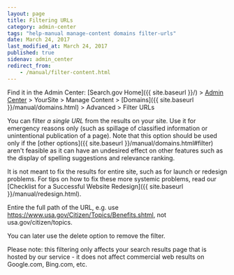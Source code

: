 ```yaml
---
layout: page
title: Filtering URLs
category: admin-center
tags: "help-manual manage-content domains filter-urls"
date: March 24, 2017
last_modified_at: March 24, 2017
published: true
sidenav: admin_center
redirect_from:
    - /manual/filter-content.html
---
```


Find it in the Admin Center: [Search.gov Home]({{ site.baseurl }}/) > [Admin Center](https://search.usa.gov/sites/) > YourSite > Manage Content > [Domains]({{ site.baseurl }}/manual/domains.html) > Advanced > Filter URLs

You can filter *a single URL* from the results on your site. Use it for emergency reasons only (such as spillage of classified information or unintentional publication of a page). Note that this option should be used only if the [other options]({{ site.baseurl }}/manual/domains.html#filter) aren't feasible as it can have an undesired effect on other features such as the display of spelling suggestions and relevance ranking.

It is not meant to fix the results for entire site, such as for launch or redesign problems. For tips on how to fix these more systemic problems, read our [Checklist for a Successful Website Redesign]({{ site.baseurl }}/manual/redesign.html).

Entire the full path of the URL, e.g. use https://www.usa.gov/Citizen/Topics/Benefits.shtml, not usa.gov/citizen/topics.

You can later use the delete option to remove the filter.

Please note: this filtering only affects your search results page that is hosted by our service - it does not affect commercial web results on Google.com, Bing.com, etc.
